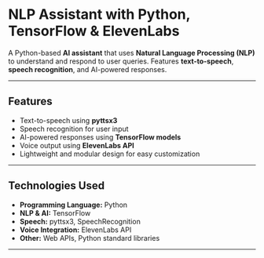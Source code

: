 # NLP Assistant with Python, TensorFlow & ElevenLabs

A Python-based **AI assistant** that uses **Natural Language Processing (NLP)** to understand and respond to user queries. Features **text-to-speech**, **speech recognition**, and AI-powered responses.

---

## Features

- Text-to-speech using **pyttsx3**
- Speech recognition for user input
- AI-powered responses using **TensorFlow models**
- Voice output using **ElevenLabs API**
- Lightweight and modular design for easy customization

---

## Technologies Used

- **Programming Language:** Python
- **NLP & AI:** TensorFlow
- **Speech:** pyttsx3, SpeechRecognition
- **Voice Integration:** ElevenLabs API
- **Other:** Web APIs, Python standard libraries

---



